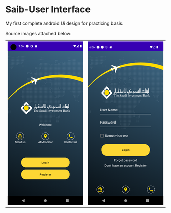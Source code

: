 # Saib-User Interface

My first complete android Ui design for practicing basis.

Source images attached below:
<table>
  <tr>
    <td><img src="/images/Screenshot_1632577626.png" alt="/images/Screenshot_1632577626.png" width="300"/></td>
    <td><img src="/images/Screenshot_1633535750.png" alt="/images/Screenshot_1633535750.png" width="300"/></td>
  </tr>
 </table>